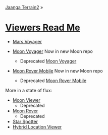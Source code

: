 [Jaanga Terrain2]( http://jaanga.github.io/terrain-r2/index.html ) &raquo;

[Viewers Read Me]( ./index.html )
===

* [Mars Voyager]( http://jaanga.github.io/terrain-r2/viewers/mars-voyager/ )

* [Moon Voyager]( http://jaanga.github.io/moon/voyager/ ) Now in new Moon repo
	* Deprecated [Moon Voyager]( http://jaanga.github.io/terrain-r2/viewers/moon-voyager/ )

* [Moon Rover Mobile]( http://jaanga.github.io/moon/rover-mobile/ ) Now in new Moon repo
	* Deprecated [Moon Rover Mobile]( http://jaanga.github.io/terrain-r2/viewers/moon-rover-mobile/ )

More in a state of flux:

* [Moon Viewer]( http://jaanga.github.io/terrain-r2/viewers/moon-viewer/ )  
	* Deprecated
* [Moon Rover]( http://jaanga.github.io/terrain-r2/viewers/moon-rover/ )
	* Deprecated
* [Star Spotter]( http://jaanga.github.io/terrain-r2/viewers/star-spotter/ ) 
* [Hybrid Location Viewer]( http://jaanga.github.io/terrain-r2/viewers/hybrid-location-viewer/ )